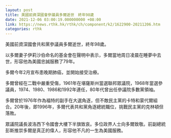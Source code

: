 ```yaml
---
layout: post
title: 美國前資深國會參議員多爾逝世　終年98歲
date: 2021-12-06 03:00:19.000000000 +08:00
link: https://news.rthk.hk/rthk/ch/component/k2/1622900-20211206.htm
categories: rthk
---
```


美國前資深國會共和黨參議員多爾逝世，終年98歲。

以多爾妻子伊莉沙伯命名的基金會在聲明中表示，多爾當地周日凌晨在睡夢中去世，形容他為美國忠誠服務了79年。

多爾今年2月宣布患晚期肺癌，並開始接受治療。

多爾曾經在二戰中嚴重受傷，1961年在堪薩斯州當選聯邦眾議院，1968年當選參議員，1974、1980、1986和1992年連任，80年代曾出任參議院多數黨領袖。

多爾曾於1976年作為福特的副手在大選角逐，但不敵民主黨的卡特和蒙代爾組合。20年後，即1996年，多爾代表共和黨角逐總統職位，挑戰民主黨的克林頓但落敗。

眾議院議長波洛西下令國會大樓下半旗致哀。多位政界人士向多爾致敬。前副總統彭斯推崇多爾是真正的偉人，形容他不凡的一生為美國服務。
